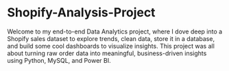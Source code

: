 # Shopify-Analysis-Project
Welcome to my end-to-end Data Analytics project, where I dove deep into a Shopify sales dataset to explore trends, clean data, store it in a database, and build some cool dashboards to visualize insights.  This project was all about turning raw order data into meaningful, business-driven insights using Python, MySQL, and Power BI.
